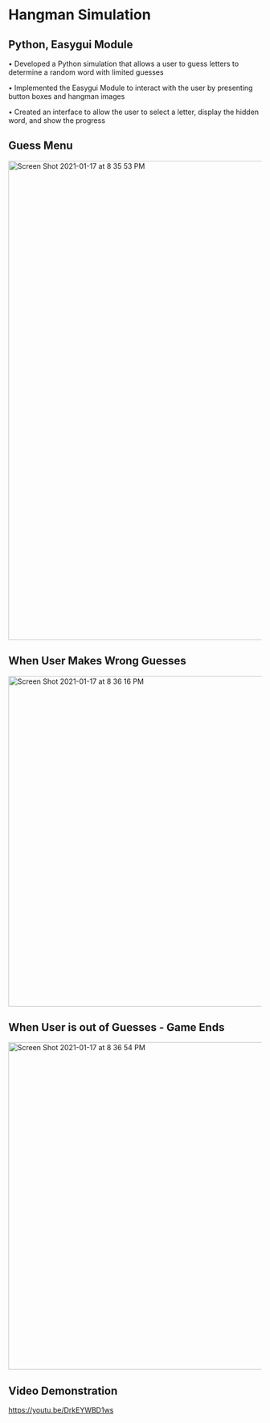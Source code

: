 # Hangman Simulation

## Python, Easygui Module

• Developed a Python simulation that allows a user to guess letters to determine a random word with limited guesses 

• Implemented the Easygui Module to interact with the user by presenting button boxes and hangman images

• Created an interface to allow the user to select a letter, display the hidden word, and show the progress

## Guess Menu
<img width="954" alt="Screen Shot 2021-01-17 at 8 35 53 PM" src="https://user-images.githubusercontent.com/67882898/104863442-dba91f80-5903-11eb-8fa8-d5774df751fb.png">

## When User Makes Wrong Guesses
<img width="658" alt="Screen Shot 2021-01-17 at 8 36 16 PM" src="https://user-images.githubusercontent.com/67882898/104863470-fe3b3880-5903-11eb-8cdb-08101c91f17c.png">

## When User is out of Guesses - Game Ends
<img width="652" alt="Screen Shot 2021-01-17 at 8 36 54 PM" src="https://user-images.githubusercontent.com/67882898/104863501-1c089d80-5904-11eb-9bf5-e87a69adf38a.png">

## Video Demonstration
https://youtu.be/DrkEYWBD1ws 
